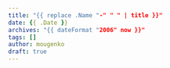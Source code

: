 ```yaml
---
title: "{{ replace .Name "-" " " | title }}"
date: {{ .Date }}
archives: "{{ dateFormat "2006" now }}"
tags: []
author: mougenko
draft: true
---
```

